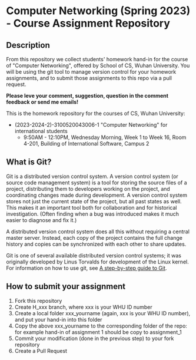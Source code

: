 # Computer Networking (Spring 2023) - Course Assignment Repository


## Description

From this repository we collect students' homework hand-in for the course of 
"Computer Networking", offered by School of CS, Wuhan University. You will 
be using the git tool to manage version control for your homework assignments, 
and to submit those assignments to this repo via a pull request.

**Please leve your comment, suggestion, question in the comment feedback or send me emails!**

This is the homework repository for the courses of CS, Wuhan University:
* (2023-2024-2)-3100520043006-1 "Computer Networking" for international students
    - 9:50AM - 12:10PM, Wednesday Morning, Week 1 to Week 16, Room 4-201, Building of International Software, Campus 2


## What is Git?

Git is a distributed version control system. A version control system (or source code management 
system) is a tool for storing the source files of a project, distributing them to developers working 
on the project, and coordinating changes made during development. A version control system stores 
not just the current state of the project, but all past states as well. This makes it an important 
tool both for collaboration and for historical investigation. (Often finding when a bug was introduced 
makes it much easier to diagnose and fix it.)

A distributed version control system does all this without requiring a central master server. Instead, 
each copy of the project contains the full change history and copies can be synchronized with each 
other to share updates.

Git is one of several available distributed version control systems; it was originally developed by 
Linus Torvalds for development of the Linux kernel. For information on how to use git, see 
[A step-by-step guide to Git](https://opensource.com/article/18/1/step-step-guide-git).


## How to submit your assignment

1.  Fork this repository
2.  Create H_xxx branch, where xxx is your WHU ID number
3.  Create a local folder xxx_yourname (again, xxx is your WHU ID number), and put your hand-in into 
this folder
4.  Copy the above xxx_yourname to the corresponding folder of the repo: for example hand-in of assignment 1 
should be copy to assignment_1
5.  Commit your modification (done in the previous step) to your fork repository
6.  Create a Pull Request


